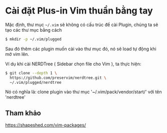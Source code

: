 # Cài đặt Plus-in Vim thuần bằng tay
Mặc định, thư mục `~/.vim` sẽ không có cấu trúc để cài Plugin, chúng ta sẽ tạo các thư mục bằng cách
```bash
$ mkdir -p ~/.vim/plugged
```
Sau đó thêm các plugin muốn cài vào thư mục đó, nó sẽ load tự động khi mở vim lên.

Ví dụ khi cài NERDTree ( Sidebar chọn file cho Vim ), ta thực hiện:
```bash
$ git clone --depth 1 \
  https://github.com/preservim/nerdtree.git \
  ~/.vim/plugged/nerdtree
```
Nó có nghĩa là: clone plugin vào thư mục '~/.vim/pack/vendor/start/' với tên 'nerdtree'

## Tham khảo
https://shapeshed.com/vim-packages/
